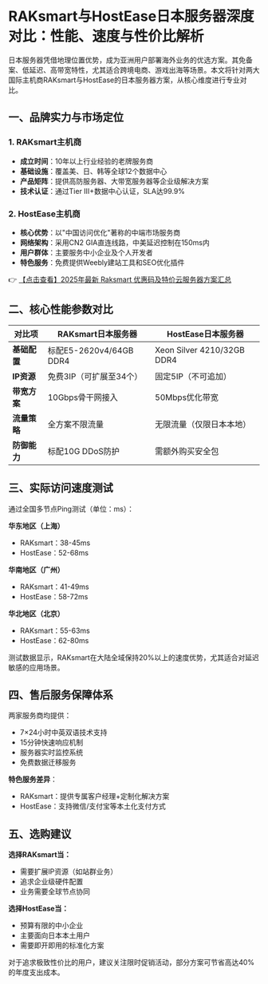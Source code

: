 # RAKsmart与HostEase日本服务器深度对比：性能、速度与性价比解析

日本服务器凭借地理位置优势，成为亚洲用户部署海外业务的优选方案。其免备案、低延迟、高带宽特性，尤其适合跨境电商、游戏出海等场景。本文将针对两大国际主机商RAKsmart与HostEase的日本服务器方案，从核心维度进行专业对比。

## 一、品牌实力与市场定位

### 1. RAKsmart主机商
- **成立时间**：10年以上行业经验的老牌服务商
- **基础设施**：覆盖美、日、韩等全球12个数据中心
- **产品矩阵**：提供高防服务器、大带宽服务器等企业级解决方案
- **技术认证**：通过Tier III+数据中心认证，SLA达99.9%

### 2. HostEase主机商
- **核心优势**：以"中国访问优化"著称的中端市场服务商
- **网络架构**：采用CN2 GIA直连线路，中美延迟控制在150ms内
- **用户群体**：主要服务中小企业及个人开发者
- **特色服务**：免费提供Weebly建站工具和SEO优化插件

👉 [【点击查看】2025年最新 Raksmart 优惠码及特价云服务器方案汇总](https://bit.ly/raksmart)

## 二、核心性能参数对比

| 对比项        | RAKsmart日本服务器               | HostEase日本服务器             |
|---------------|----------------------------------|--------------------------------|
| **基础配置**  | 标配E5-2620v4/64GB DDR4         | Xeon Silver 4210/32GB DDR4    |
| **IP资源**    | 免费3IP（可扩展至34个）          | 固定5IP（不可追加）            |
| **带宽方案**  | 10Gbps骨干网接入                 | 50Mbps优化带宽                |
| **流量策略**  | 全方案不限流量                   | 无限流量（仅限日本本地）       |
| **防御能力**  | 标配10G DDoS防护                 | 需额外购买安全包              |

## 三、实际访问速度测试

通过全国多节点Ping测试（单位：ms）：

**华东地区（上海）**
- RAKsmart：38-45ms
- HostEase：52-68ms

**华南地区（广州）**
- RAKsmart：41-49ms  
- HostEase：58-72ms

**华北地区（北京）**
- RAKsmart：55-63ms
- HostEase：62-80ms

测试数据显示，RAKsmart在大陆全域保持20%以上的速度优势，尤其适合对延迟敏感的应用场景。

## 四、售后服务保障体系

两家服务商均提供：
- 7×24小时中英双语技术支持
- 15分钟快速响应机制
- 服务器实时监控系统
- 免费数据迁移服务

**特色服务差异**：
- RAKsmart：提供专属客户经理+定制化解决方案
- HostEase：支持微信/支付宝等本土化支付方式

## 五、选购建议

**选择RAKsmart当：**
- 需要扩展IP资源（如站群业务）
- 追求企业级硬件配置
- 业务需要全球节点协同

**选择HostEase当：**
- 预算有限的中小企业
- 主要面向日本本土用户
- 需要即开即用的标准化方案

对于追求极致性价比的用户，建议关注限时促销活动，部分方案可节省高达40%的年度支出成本。